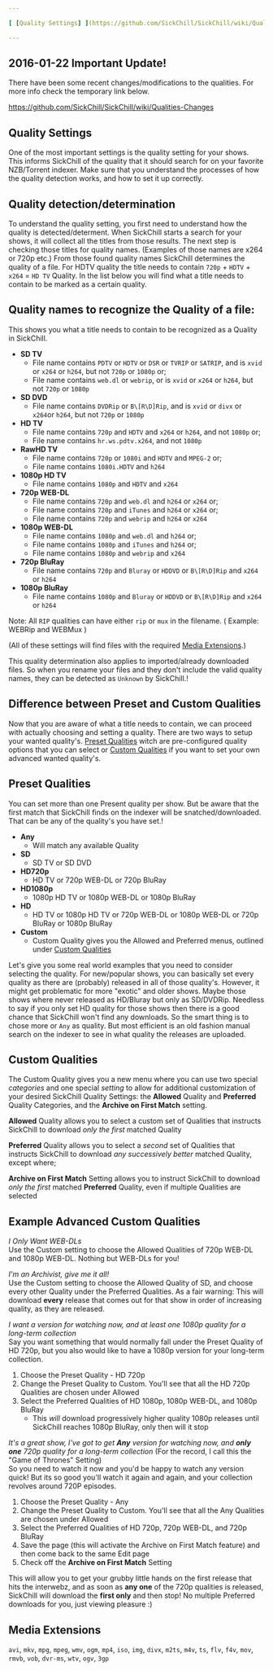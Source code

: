 ```yaml
---

[ [Quality Settings] ](https://github.com/SickChill/SickChill/wiki/Quality-Settings#quality-settings) [ [Quality detection/determination] ](https://github.com/SickChill/SickChill/wiki/Quality-Settings#quality-detectiondetermination) [ [Quality names to recognize the Quality of a file] ](https://github.com/SickChill/SickChill/wiki/Quality-Settings#quality-names-to-recognize-the-quality-of-a-file) [ [Difference between Preset and Custom Qualities] ](https://github.com/SickChill/SickChill/wiki/Quality-Settings#difference-between-preset-and-custom-qualities) [ [Preset Qualities] ](https://github.com/SickChill/SickChill/wiki/Quality-Settings#preset-qualities) [ [Custom Qualities] ](https://github.com/SickChill/SickChill/wiki/Quality-Settings#custom-qualities) [ [Example Advanced Custom Qualities] ](https://github.com/SickChill/SickChill/wiki/Quality-Settings#example-advanced-custom-qualities) [ [Media Extensions] ](https://github.com/SickChill/SickChill/wiki/Quality-Settings#media-extensions)

---
```


## 2016-01-22 Important Update!

There have been some recent changes/modifications to the qualities. For more info check the temporary link below.

https://github.com/SickChill/SickChill/wiki/Qualities-Changes

## Quality Settings

One of the most important settings is the quality setting for your shows. This informs SickChill of the quality that it should search for on your favorite NZB/Torrent indexer. Make sure that you understand the processes of how the quality detection works, and how to set it up correctly.

## Quality detection/determination

To understand the quality setting, you first need to understand how the quality is detected/determent.
When SickChill starts a search for your shows, it will collect all the titles from those results. The next step is checking those titles for quality names. (Examples of those names are x264 or 720p etc.) From those found quality names SickChill determines the quality of a file. For HDTV quality the title needs to contain `720p` + `HDTV` + `x264` = `HD TV` Quality.
In the list below you will find what a title needs to contain to be marked as a certain quality.

## Quality names to recognize the Quality of a file:

This shows you what a title needs to contain to be recognized as a Quality in SickChill.

- **SD TV**
  - File name contains `PDTV` or `HDTV` or `DSR` or `TVRIP` or `SATRIP`, and is `xvid` or `x264` or `h264`, but not `720p` or `1080p` or;
  - File name contains `web.dl` or `webrip`, or is `xvid` or `x264` or `h264`, but not `720p` or `1080p`
- **SD DVD**
  - File name contains `DVDRip` or `B\[R\D]Rip`, and is `xvid` or `divx` or `x264`or `h264`, but not `720p` or `1080p`
- **HD TV**
  - File name contains `720p` and `HDTV` and `x264` or `h264`, and not `1080p` or;
  - File name contains `hr.ws.pdtv.x264`, and not `1080p`
- **RawHD TV**
  - File name contains `720p` or `1080i` and `HDTV` and `MPEG-2` or;
  - File name contains `1080i.HDTV` and `h264`
- **1080p HD TV**
  - File name contains `1080p` and `HDTV` and `x264`
- **720p WEB-DL**
  - File name contains `720p` and `web.dl` and `h264` or `x264` or;
  - File name contains `720p` and `iTunes` and `h264` or `x264` or;
  - File name contains `720p` and `webrip` and `h264` or `x264`
- **1080p WEB-DL**
  - File name contains `1080p` and `web.dl` and `h264` or;
  - File name contains `1080p` and `iTunes` and `h264` or;
  - File name contains `1080p` and `webrip` and `x264`
- **720p BluRay**
  - File name contains `720p` and `Bluray` or `HDDVD` or `B\[R\D]Rip` and `x264` or `h264`
- **1080p BluRay**
  - File name contains `1080p` and `Bluray` or `HDDVD` or `B\[R\D]Rip` and `x264` or `h264`

Note: All `RIP` qualities can have either `rip` or `mux` in the filename. ( Example: WEBRip and WEBMux )

(All of these settings will find files with the required [Media Extensions](https://github.com/SickChill/SickChill/wiki/Quality-Settings#media-extensions).)

This quality determination also applies to imported/already downloaded files. So when you rename your files and they don't include the valid quality names, they can be detected as `Unknown` by SickChill.!

## Difference between Preset and Custom Qualities

Now that you are aware of what a title needs to contain, we can proceed with actually choosing and setting a quality. There are two ways to setup your wanted quality's. [Preset Qualities](https://github.com/SickChill/SickChill/wiki/Quality-Settings#preset-qualities) witch are pre-configured quality options that you can select or [Custom Qualities](https://github.com/SickChill/SickChill/wiki/Quality-Settings#custom-qualities) if you want to set your own advanced wanted quality's.

## Preset Qualities

You can set more than one Present quality per show. But be aware that the first match that SickChill finds on the indexer will be snatched/downloaded. That can be any of the quality's you have set.!

- **Any**
  - Will match any available Quality
- **SD**
  - SD TV or SD DVD
- **HD720p**
  - HD TV or 720p WEB-DL or 720p BluRay
- **HD1080p**
  - 1080p HD TV or 1080p WEB-DL or 1080p BluRay
- **HD**
  - HD TV or 1080p HD TV or 720p WEB-DL or 1080p WEB-DL or 720p BluRay or 1080p BluRay
- **Custom**
  - Custom Quality gives you the Allowed and Preferred menus, outlined under [Custom Qualities](https://github.com/SickChill/SickChill/wiki/Quality-Settings#custom-qualities)

Let's give you some real world examples that you need to consider selecting the quality.
For new/popular shows, you can basically set every quality as there are (probably) released in all of those quality's.
However, it might get problematic for more "exotic" and older shows. Maybe those shows where never released as HD/Bluray but only as SD/DVDRip. Needless to say if you only set HD quality for those shows then there is a good chance that SickChill won't find any downloads. So the smart thing is to chose more or `Any` as quality. But most efficient is an old fashion manual search on the indexer to see in what quality the releases are uploaded.

## Custom Qualities

The Custom Quality gives you a new menu where you can use two special _categories_ and one special _setting_ to allow for additional customization of your desired SickChill Quality Settings: the **Allowed** Quality and **Preferred** Quality Categories, and the **Archive on First Match** setting.

**Allowed** Quality allows you to select a custom set of Qualities that instructs SickChill to download _only the first_ matched Quality

**Preferred** Quality allows you to select a _second_ set of Qualities that instructs SickChill to download _any successively better_ matched Quality, except where;

**Archive on First Match** Setting allows you to instruct SickChill to download _only the first_ matched **Preferred** Quality, even if multiple Qualities are selected

## Example Advanced Custom Qualities

_I Only Want WEB-DLs_  
Use the Custom setting to choose the Allowed Qualities of 720p WEB-DL and 1080p WEB-DL. Nothing but WEB-DLs for you!

_I'm an Archivist, give me it all!_  
Use the Custom setting to choose the Allowed Quality of SD, and choose every other Quality under the Preferred Qualities. As a fair warning: This will download **every** release that comes out for that show in order of increasing quality, as they are released.

_I want a version for watching now, and at least one 1080p quality for a long-term collection_  
Say you want something that would normally fall under the Preset Quality of HD 720p, but you also would like to have a 1080p version for your long-term collection.

1. Choose the Preset Quality - HD 720p
2. Change the Preset Quality to Custom. You'll see that all the HD 720p Qualities are chosen under Allowed
3. Select the Preferred Qualities of HD 1080p, 1080p WEB-DL, and 1080p BluRay
   - This _will_ download progressively higher quality 1080p releases until SickChill reaches 1080p BluRay, only then will it stop

_It's a great show, I've got to get **Any** version for watching now, and **only one** 720p quality for a long-term collection_ (For the record, I call this the "Game of Thrones" Setting)  
So you need to watch it now and you'd be happy to watch any version quick! But its so good you'll watch it again and again, and your collection revolves around 720P episodes.

1. Choose the Preset Quality - Any
2. Change the Preset Quality to Custom. You'll see that all the Any Qualities are chosen under Allowed
3. Select the Preferred Qualities of HD 720p, 720p WEB-DL, and 720p BluRay
4. Save the page (this will activate the Archive on First Match feature) and then come back to the same Edit page
5. Check off the **Archive on First Match** Setting

This will allow you to get your grubby little hands on the first release that hits the interwebz, and as soon as **any one** of the 720p qualities is released, SickChill will download the **first only** and then stop! No multiple Preferred downloads for you, just viewing pleasure :)

## Media Extensions

`avi`, `mkv`, `mpg`, `mpeg`, `wmv`, `ogm`, `mp4`, `iso`, `img`, `divx`, `m2ts`, `m4v`, `ts`, `flv`, `f4v`, `mov`, `rmvb`, `vob`, `dvr-ms`, `wtv`, `ogv`, `3gp`
